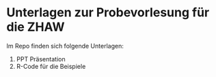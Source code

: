# Unterlagen zur Probevorlesung für die ZHAW

Im Repo finden sich folgende Unterlagen:
1. PPT Präsentation
2. R-Code für die Beispiele
